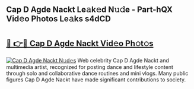 ## Cap D Agde Nackt Le𝚊k𝚎d N𝚞𝚍e - Part-hQX Vid𝚎o Photos Le𝚊ks s4dCD

# <h2><a href="http://fb6g9p.evod.top/?m=Cap+D+Agde+Nackt">🔗 👉🔴 Cap D Agde Nackt Vid𝚎o Ph𝚘t𝚘s</a></h2>

[![Cap D Agde Nackt N𝚞d𝚎s](https://i.imgur.com/8V9OHl7.gif)](http://fb6g9p.evod.top/?m=Cap+D+Agde+Nackt)
Web celebrity Cap D Agde Nackt and multimedia artist, recognized for posting dance and lifestyle content through solo and collaborative dance routines and mini vlogs. Many public figures Cap D Agde Nackt have made significant contributions to society. 
